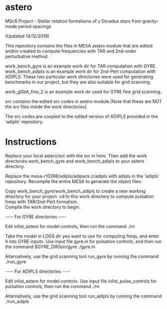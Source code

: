 # astero

MScR Project - Stellar rotation formalisms of γ Doradus stars from gravity-mode period spacings

(Updated 14/12/2019)

This repository contains the files in MESA astero module that are edited and/or created to compute 
frequencies with TAR and 2nd-order perturbative method. 

work_bench_gyre is an example work dir for TAR computation with GYRE.
work_bench_adipls is an example work dir for 2nd-Pert computation with ADIPLS.
These two particular work directories were used for generating benchmarks in our project, but they 
are also suitable for grid scanning. 

work_gGbA_fine_2 is an example work dir used for GYRE fine grid scanning.

src contains the edited src codes in astero module
[Note that these are NOT the src files inside the work directories]

The src codes are coupled to the edited version of ADIPLS provided in the 'adipls' repository. 



# Instructions

Replace your local astero/src with the src in here.
Then add the work directories work_bench_gyre and work_bench_adipls to your astero directory.

Replace the mesa-r10398/adipls/adipack.c/adipls with adipls in the 'adipls' repository. 
Recompile the entire MESA to generate the object files.

Copy work_bench_gyre/work_bench_adipls to create a new working directory for your project. 
cd to this work directory to compute pulsation freqs with TAR/2nd-Pert formalism.  
Compile the work directory to begin. 

---- For GYRE directories ----

Edit inlist_astero for model controls, then run the command ./rn

Take the model in LOGS dir you want to use for computing freqs, and enter it
into GYRE inputs. 
Use input file gyre.in for pulsation controls, 
and then run the command $GYRE_DIR/bin/gyre ./gyre.in 

Alternatively, use the grid scanning tool run_gyre 
by running the command ./run_gyre 

---- For ADIPLS directories ----

Edit inlist_astero for model controls.
Use input file inlist_pulse_controls for pulsation controls,
then run the command ./rn

Alternatively, use the grid scanning tool run_adipls 
by running the command ./run_adipls 







